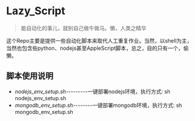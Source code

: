 # Lazy_Script
> 能自动化的事儿，就别自己做牛做马。懒，人类之精华  

这个Repo主要是提供一些自动化脚本来取代人工重复作业。当然，以shell为主，当然也包含些python、nodejs甚至AppleScript脚本，总之，目的只有一个，偷懒。

## 脚本使用说明
* *nodejs_env_setup.sh*---------一键部署nodejs环境，执行方式: sh nodejs_env_setup.sh
* *mongodb_env_setup.sh*--------一键部署mongodb环境，执行方式: sh mongodb_env_setup.sh
